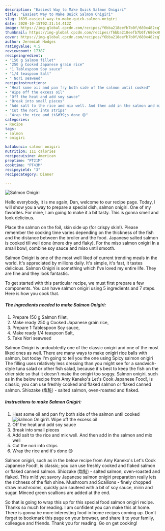 ```yaml
---
description: "Easiest Way to Make Quick Salmon Onigiri"
title: "Easiest Way to Make Quick Salmon Onigiri"
slug: 1635-easiest-way-to-make-quick-salmon-onigiri
date: 2020-10-15T02:31:14.412Z
image: https://img-global.cpcdn.com/recipes/f6bba218eefb7b0f/680x482cq70/salmon-onigiri-recipe-main-photo.jpg
thumbnail: https://img-global.cpcdn.com/recipes/f6bba218eefb7b0f/680x482cq70/salmon-onigiri-recipe-main-photo.jpg
cover: https://img-global.cpcdn.com/recipes/f6bba218eefb7b0f/680x482cq70/salmon-onigiri-recipe-main-photo.jpg
author: Jeremiah Hodges
ratingvalue: 4.5
reviewcount: 17387
recipeingredient:
- "150 g Salmon fillet"
- "250 g Cooked Japanese grain rice"
- "1 Tablespoon Soy sauce"
- "1/4 teaspoon Salt"
- " Nori seaweed"
recipeinstructions:
- "Heat some oil and pan fry both side of the salmon until cooked"
- "Wipe off the excess oil"
- "Off the heat and add soy sauce"
- "Break into small pieces"
- "Add salt to the rice and mix well. And then add in the salmon and mix well"
- "Cut the nori into strips"
- "Wrap the rice and it&#39;s done 😊"
categories:
- Recipe
tags:
- salmon
- onigiri

katakunci: salmon onigiri 
nutrition: 111 calories
recipecuisine: American
preptime: "PT21M"
cooktime: "PT43M"
recipeyield: "3"
recipecategory: Dinner

---
```



![Salmon Onigiri](https://img-global.cpcdn.com/recipes/f6bba218eefb7b0f/680x482cq70/salmon-onigiri-recipe-main-photo.jpg)

Hello everybody, it is me again, Dan, welcome to our recipe page. Today, I will show you a way to prepare a special dish, salmon onigiri. One of my favorites. For mine, I am going to make it a bit tasty. This is gonna smell and look delicious.

Place the salmon on the foil, skin side up (for crispy skin!). Please remember the cooking time varies depending on the thickness of the fish and the distance between the broiler and the food. Japanese salted salmon is cooked till well done (more dry and flaky). For the miso salmon onigiri In a small bowl, combine soy sauce and miso until smooth.

Salmon Onigiri is one of the most well liked of current trending meals in the world. It's appreciated by millions daily. It's simple, it's fast, it tastes delicious. Salmon Onigiri is something which I've loved my entire life. They are fine and they look fantastic.


To get started with this particular recipe, we must first prepare a few components. You can have salmon onigiri using 5 ingredients and 7 steps. Here is how you cook that.

<!--inarticleads1-->

##### The ingredients needed to make Salmon Onigiri:

1. Prepare 150 g Salmon fillet,
1. Make ready 250 g Cooked Japanese grain rice,
1. Prepare 1 Tablespoon Soy sauce,
1. Make ready 1/4 teaspoon Salt,
1. Take  Nori seaweed


Salmon Onigiri is undoubtedly one of the classic onigiri and one of the most liked ones as well. There are many ways to make onigiri rice balls with salmon, but today I&#39;m going to tell you the one using Spicy salmon onigiri The filling uses relatively less dressing than you might see for a sandwich-style tuna salad or other fish salad, because it&#39;s best to keep the fish on the drier side so that it doesn&#39;t make the onigiri too soggy. Salmon onigiri, such as in the below recipe from Amy Kaneko&#39;s Let&#39;s Cook Japanese Food!, is classic; you can use freshly cooked and flaked salmon or flaked canned salmon. Shiozake (塩鮭) - salted salmon, oven-roasted and flaked. 

<!--inarticleads2-->

##### Instructions to make Salmon Onigiri:

1. Heat some oil and pan fry both side of the salmon until cooked
<img src="https://img-global.cpcdn.com/steps/3d749e6a99fc099b/160x128cq70/salmon-onigiri-recipe-step-1-photo.jpg" alt="Salmon Onigiri">1. Wipe off the excess oil
1. Off the heat and add soy sauce
1. Break into small pieces
1. Add salt to the rice and mix well. And then add in the salmon and mix well
1. Cut the nori into strips
1. Wrap the rice and it&#39;s done 😊


Salmon onigiri, such as in the below recipe from Amy Kaneko&#39;s Let&#39;s Cook Japanese Food!, is classic; you can use freshly cooked and flaked salmon or flaked canned salmon. Shiozake (塩鮭) - salted salmon, oven-roasted and flaked. This mild yet savory Japanese salmon onigiri preparation really lets the richness of the fish shine. Mushroom and Scallions - finely chopped straw mushrooms, quickly pan sauteed with a bit of soy sauce, mirin and sugar. Minced green scallions are added at the end. 

So that is going to wrap this up for this special food salmon onigiri recipe. Thanks so much for reading. I am confident you can make this at home. There is gonna be more interesting food in home recipes coming up. Don't forget to bookmark this page on your browser, and share it to your family, colleague and friends. Thank you for reading. Go on get cooking!
